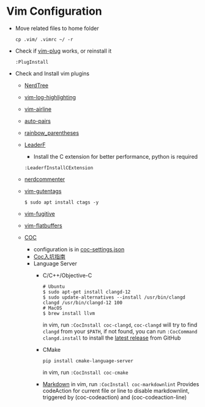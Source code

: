 # Vim Configuration

* Move related files to home folder

  ```shell
  cp .vim/ .vimrc ~/ -r
  ```

* Check if [vim-plug](https://github.com/junegunn/vim-plug) works, or reinstall it

  ```shell
  :PlugInstall
  ```

* Check and Install vim plugins

  * [NerdTree](https://github.com/preservim/nerdtree)
  * [vim-log-highlighting](https://github.com/MTDL9/vim-log-highlighting)
  * [vim-airline](https://github.com/vim-airline/vim-airline)
  * [auto-pairs](https://github.com/jiangmiao/auto-pairs)
  * [rainbow_parentheses](https://github.com/kien/rainbow_parentheses.vim)
  * [LeaderF](https://github.com/Yggdroot/LeaderF)
    * Install the C extension for better performance, python is required

    ```shell
    :LeaderfInstallCExtension
    ```

  * [nerdcommenter](https://github.com/preservim/nerdcommenter)
  * [vim-gutentags](https://github.com/ludovicchabant/vim-gutentags)
    ```shell
    $ sudo apt install ctags -y
    ```
  * [vim-fugitive](https://github.com/tpope/vim-fugitive)
  * [vim-flatbuffers](https://github.com/dcharbon/vim-flatbuffers)
  * [COC](https://github.com/neoclide/coc.nvim)
    * configuration is in [coc-settings.json](./.vim/coc-settings.json)
    * [Coc入坑指南](https://zhuanlan.zhihu.com/p/71846145)
    * Language Server
      * C/C++/Objective-C

        ```shell
        # Ubuntu
        $ sudo apt-get install clangd-12
        $ sudo update-alternatives --install /usr/bin/clangd clangd /usr/bin/clangd-12 100
        # MacOS 
        $ brew install llvm
        ```

        in vim, run `:CocInstall coc-clangd`, `coc-clangd` will try to find `clangd` from your `$PATH`, if not found, you can run `:CocCommand clangd.install` to install the [latest release](https://github.com/clangd/clangd/releases) from GitHub
      * CMake

        ```shell
        pip install cmake-language-server
        ```

        in vim, run `:CocInstall coc-cmake`
      * [Markdown](https://github.com/fannheyward/coc-markdownlint)
        in vim, run `:CocInstall coc-markdownlint`
        Provides codeAction for current file or line to disable markdownlint, triggered by <Plug>(coc-codeaction) and <Plug>(coc-codeaction-line)

